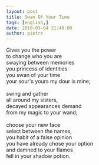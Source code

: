 ```yaml
---
layout: post
title: Swan Of Your Time
tags: [english,]
date: 2010-03-04 21:49:00
author: pietro
---
```

Gives you the power<br/>to change who you are<br/>swaying between memories<br/>you princess of identities<br/>you swan of your time<br/>your sour's yours my dour is mine;<br/><br/>swing and gather<br/>all around my sisters,<br/>decayed appearances demand<br/>from my magic to your wand;<br/><br/>choose your new face<br/>select between the names,<br/>you habit of a false opinion<br/>you have already chose your option<br/>and damned to your flames<br/>fell in your shadow potion.
